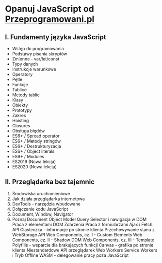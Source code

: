 # Opanuj JavaScript od [Przeprogramowani.pl](https://przeprogramowani.pl/kurs-javascript)

## I. Fundamenty języka JavaScript

- Wstęp do programowania
- Podstawy pisania skryptów
- Zmienne - var/let/const
- Typy danych
- Instrukcje warunkowe
- Operatory
- Pętle
- Funkcje
- Tablice
- Metody tablic
- Klasy
- Obiekty
- Prototypy
- Zakres
- Hoisting
- Closures
- Obsługa błędów
- ES6+ / Spread operator
- ES6+ / Metody stringów
- ES6+ / Destrukturyzacja
- ES6+ / Object literals
- ES6+ / Modules
- ES2019 (Nowa lekcja)
- ES2020 (Nowa lekcja)

## II. Przeglądarka bez tajemnic
1. Środowiska uruchomieniowe
2. Jak działa przeglądarka internetowa
3. DevTools - narzędzia wbudowane
4. Dołączanie kodu JavaScript
5. Document, Window, Navigator
6. Poznaj Document Object Model
Query Selector i nawigacja w DOM
Praca z elementami DOM
Zdarzenia
Praca z formularzami
Ajax i Fetch API
Ciasteczka - informacje po stronie klienta
Przechowywanie stanu z WebStorage API
Web Components, cz. I - Custom Elements
Web Components, cz. II - Shadow DOM
Web Components, cz. III - Template
Polyfills - wsparcie dla brakujących funkcji
Canvas - grafika po stronie klienta
Niestandardowe API przeglądarek
Web Workers
Service Workers i Tryb Offline
WASM - delegowanie pracy poza JavaScript

